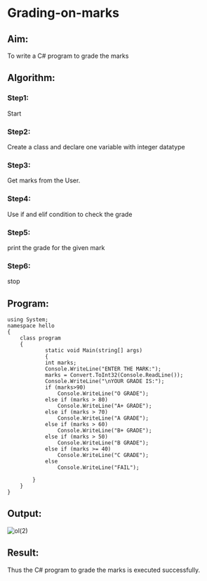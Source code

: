 # Grading-on-marks

## Aim:
To write a C# program to grade the marks

## Algorithm:
### Step1:

Start<br/>

### Step2:

Create a class and declare one variable with integer datatype<br/>

### Step3:

Get marks from the User.<br/>

### Step4:

Use if and elif condition to check the grade<br/>

### Step5:

print the grade for the given mark<br/>

### Step6:

stop<br/>

## Program:
```
using System;
namespace hello
{
    class program
    {
            static void Main(string[] args)
            {
            int marks;
            Console.WriteLine("ENTER THE MARK:");
            marks = Convert.ToInt32(Console.ReadLine());
            Console.WriteLine("\nYOUR GRADE IS:");
            if (marks>90)
                Console.WriteLine("O GRADE");
            else if (marks > 80)
                Console.WriteLine("A+ GRADE");
            else if (marks > 70)
                Console.WriteLine("A GRADE");
            else if (marks > 60)
                Console.WriteLine("B+ GRADE");
            else if (marks > 50)
                Console.WriteLine("B GRADE");
            else if (marks >= 40)
                Console.WriteLine("C GRADE");
            else
                Console.WriteLine("FAIL");

        }
    }
}
```

## Output:

![ol(2)](https://user-images.githubusercontent.com/75235233/164296348-15d97859-16ea-4230-aefe-df3001710c53.png)

## Result:
Thus the C# program to grade the marks is executed successfully.
